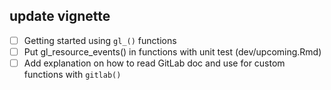 ## update vignette

- [ ] Getting started using `gl_()` functions
- [ ] Put gl_resource_events() in functions with unit test (dev/upcoming.Rmd)
- [ ] Add explanation on how to read GitLab doc and use for custom functions with `gitlab()`

